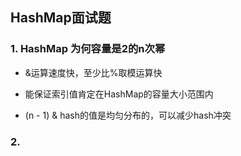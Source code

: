 ## HashMap面试题

### 1. HashMap 为何容量是2的n次幂

- &运算速度快，至少比%取模运算快

- 能保证索引值肯定在HashMap的容量大小范围内

- (n - 1) & hash的值是均匀分布的，可以减少hash冲突

### 2.
